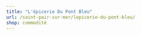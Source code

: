 ```yaml
---
title: "L'épicerie Du Pont Bleu"
url: /saint-pair-sur-mer/lepicerie-du-pont-bleu/
shop: commodité
---
```

